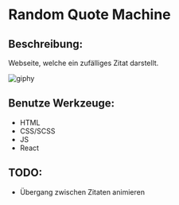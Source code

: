 # Random Quote Machine
## Beschreibung:
Webseite, welche ein zufälliges Zitat darstellt.

![giphy](https://user-images.githubusercontent.com/117094162/211635850-5b29aedb-6b1f-4e34-875c-6ffb33672e38.gif)

## Benutze Werkzeuge:
- HTML
- CSS/SCSS
- JS
- React


## TODO:
- Übergang zwischen Zitaten animieren

